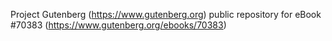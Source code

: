 Project Gutenberg (https://www.gutenberg.org) public repository for
eBook #70383 (https://www.gutenberg.org/ebooks/70383)
